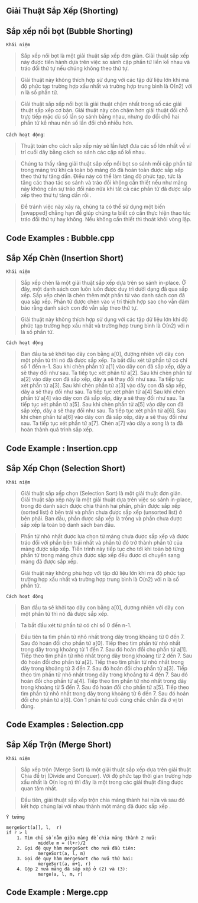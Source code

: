 ## Giải Thuật Sắp Xếp (Shorting)

## Sắp xếp nổi bọt (Bubble Shorting)

` Khái niệm `

>Sắp xếp nổi bọt là một giải thuật sắp xếp đơn giản. Giải thuật sắp xếp này được tiến hành dựa trên việc so sánh cặp phần tử liền kề nhau và tráo đổi thứ tự nếu chúng không theo thứ tự.

>Giải thuật này không thích hợp sử dụng với các tập dữ liệu lớn khi mà độ phức tạp trường hợp xấu nhất và trường hợp trung bình là Ο(n2) với n là số phần tử.

>Giải thuật sắp xếp nổi bọt là giải thuật chậm nhất trong số các giải thuật sắp xếp cơ bản. Giải thuật này còn chậm hơn giải thuật đổi chỗ trực tiếp mặc dù số lần so sánh bằng nhau, nhưng do đổi chỗ hai phần tử kề nhau nên số lần đổi chỗ nhiều hơn.

` Cách hoạt động `: 

>Thuật toán cho cách sắp xếp này sẽ lần lượt đưa các số lớn nhất về ví trí cuối dãy bằng cách so sánh các cặp số kề nhau.

>Chúng ta thấy rằng giải thuật sắp xếp nổi bọt so sánh mỗi cặp phần tử trong mảng trừ khi cả toàn bộ mảng đó đã hoàn toàn được sắp xếp theo thứ tự tăng dần. Điều này có thể làm tăng độ phức tạp, tức là tăng các thao tác so sánh và tráo đổi không cần thiết nếu như mảng này không cần sự tráo đổi nào nữa khi tất cả các phần tử đã được sắp xếp theo thứ tự tăng dần rồi .

>Để tránh việc này xảy ra, chúng ta có thể sử dụng một biến [swapped] chẳng hạn để giúp chúng ta biết có cần thực hiện thao tác tráo đổi thứ tự hay không. Nếu không cần thiết thì thoát khỏi vòng lặp.

## Code Examples : Bubble.cpp


## Sắp Xếp Chèn (Insertion Short)

` Khái niệm `

>Sắp xếp chèn là một giải thuật sắp xếp dựa trên so sánh in-place. Ở đây, một danh sách con luôn luôn được duy trì dưới dạng đã qua sắp xếp. Sắp xếp chèn là chèn thêm một phần tử vào danh sách con đã qua sắp xếp. Phần tử được chèn vào vị trí thích hợp sao cho vẫn đảm bảo rằng danh sách con đó vẫn sắp theo thứ tự.

>Giải thuật này không thích hợp sử dụng với các tập dữ liệu lớn khi độ phức tạp trường hợp xấu nhất và trường hợp trung bình là Ο(n2) với n là số phần tử.

` Cách hoạt động `

>Ban đầu ta sẽ khởi tạo dãy con bằng a[0], đương nhiên với dãy con một phần tử thì nó đã được sắp xếp.
  >Ta bắt đầu xét từ phần tử có chỉ số 1 đến n-1.
  >Sau khi chèn phần tử a[1] vào dãy con đã sắp xếp, dãy a sẽ thay đổi như sau. Ta tiếp tục xét phần tử a[2].
  >Sau khi chèn phần tử a[2] vào dãy con đã sắp xếp, dãy a sẽ thay đổi như sau. Ta tiếp tục xét phần tử a[3].
  >Sau khi chèn phần tử a[3] vào dãy con đã sắp xếp, dãy a sẽ thay đổi như sau. Ta tiếp tục xét phần tử a[4]
  >Sau khi chèn phần tử a[4] vào dãy con đã sắp xếp, dãy a sẽ thay đổi như sau. Ta tiếp tục xét phần tử a[5].
  >Sau khi chèn phần tử a[5] vào dãy con đã sắp xếp, dãy a sẽ thay đổi như sau. Ta tiếp tục xét phần tử a[6].
  >Sau khi chèn phần tử a[6] vào dãy con đã sắp xếp, dãy a sẽ thay đổi như sau. Ta tiếp tục xét phần tử a[7].
  >Chèn a[7] vào dãy a xong là ta đã hoàn thành quá trình sắp xếp.

## Code Example : Insertion.cpp

## Sắp Xếp Chọn (Selection Short)

` Khái niệm `

>Giải thuật sắp xếp chọn (Selection Sort) là một giải thuật đơn giản. Giải thuật sắp xếp này là một giải thuật dựa trên việc so sánh in-place, trong đó danh sách được chia thành hai phần, phần được sắp xếp (sorted list) ở bên trái và phần chưa được sắp xếp (unsorted list) ở bên phải. Ban đầu, phần được sắp xếp là trống và phần chưa được sắp xếp là toàn bộ danh sách ban đầu.

>Phần tử nhỏ nhất được lựa chọn từ mảng chưa được sắp xếp và được tráo đổi với phần bên trái nhất và phần tử đó trở thành phần tử của mảng được sắp xếp. Tiến trình này tiếp tục cho tới khi toàn bộ từng phần tử trong mảng chưa được sắp xếp đều được di chuyển sang mảng đã được sắp xếp.

>Giải thuật này không phù hợp với tập dữ liệu lớn khi mà độ phức tạp trường hợp xấu nhất và trường hợp trung bình là O(n2) với n là số phần tử.

` Cách hoạt động `
 
>Ban đầu ta sẽ khởi tạo dãy con bằng a[0], đương nhiên với dãy con một phần tử thì nó đã được sắp xếp.

>Ta bắt đầu xét từ phần tử có chỉ số 0 đến n-1.

   >Đầu tiên ta tìm phần tử nhỏ nhất trong dãy trong khoảng từ 0 đến 7. Sau đó hoán đổi cho phần tử a[0].
   >Tiếp theo tìm phần tử nhỏ nhất trong dãy trong khoảng từ 1 đến 7. Sau đó hoán đổi cho phần tử a[1].
   >Tiếp theo tìm phần tử nhỏ nhất trong dãy trong khoảng từ 2 đến 7. Sau đó hoán đổi cho phần tử a[2].
   >Tiếp theo tìm phần tử nhỏ nhất trong dãy trong khoảng từ 3 đến 7. Sau đó hoán đổi cho phần tử a[3].
   >Tiếp theo tìm phần tử nhỏ nhất trong dãy trong khoảng từ 4 đến 7. Sau đó hoán đổi cho phần tử a[4].
   >Tiếp theo tìm phần tử nhỏ nhất trong dãy trong khoảng từ 5 đến 7. Sau đó hoán đổi cho phần tử a[5].
   >Tiếp theo tìm phần tử nhỏ nhất trong dãy trong khoảng từ 6 đến 7. Sau đó hoán đổi cho phần tử a[6].
   >Còn 1 phần tử cuối cùng chắc chắn đã ở vị trí đúng.


## Code Examples : Selection.cpp

## Sắp Xếp Trộn (Merge Short)

` Khái niệm `

>Sắp xếp trộn (Merge Sort) là một giải thuật sắp xếp dựa trên giải thuật Chia để trị (Divide and Conquer). Với độ phức tạp thời gian trường hợp xấu nhất là Ο(n log n) thì đây là một trong các giải thuật đáng được quan tâm nhất.

>Đầu tiên, giải thuật sắp xếp trộn chia mảng thành hai nửa và sau đó kết hợp chúng lại với nhau thành một mảng đã được sắp xếp .

` Ý tưởng `

    mergeSort(a[], l,  r)
    if r > l
        1. Tìm chỉ số nằm giữa mảng để chia mảng thành 2 nửa:
                middle m = (l+r)/2
        2. Gọi đệ quy hàm mergeSort cho nửa đầu tiên:  
                mergeSort(a, l, m)
        3. Gọi đệ quy hàm mergeSort cho nửa thứ hai:
                mergeSort(a, m+1, r)
        4. Gộp 2 nửa mảng đã sắp xếp ở (2) và (3):
                merge(a, l, m, r)

## Code Example : Merge.cpp



